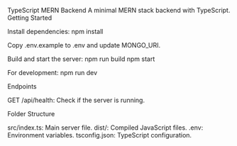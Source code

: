 TypeScript MERN Backend
A minimal MERN stack backend with TypeScript.
Getting Started

Install dependencies:
npm install


Copy .env.example to .env and update MONGO_URI.

Build and start the server:
npm run build
npm start


For development:
npm run dev



Endpoints

GET /api/health: Check if the server is running.

Folder Structure

src/index.ts: Main server file.
dist/: Compiled JavaScript files.
.env: Environment variables.
tsconfig.json: TypeScript configuration.
